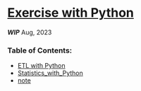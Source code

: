 # [Exercise with Python](https://github.com/Philipkk/Exercise_with_Python)

***WIP*** Aug, 2023

### Table of Contents:

* [ETL with Python](URL)
* [Statistics_with_Python](URL)
* [note](URL)
